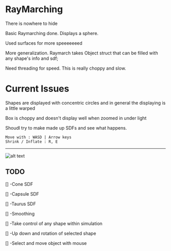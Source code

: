 # RayMarching
There is nowhere to hide


Basic Raymarching done. Displays a sphere.

Used surfaces for more speeeeeeed

More generalization. Raymarch takes Object struct that can be filled with any shape's info and sdf;

Need threading for speed. This is really choppy and slow.

# Current Issues

Shapes are displayed with concentric circles and in general the displaying is a little warped

Box is choppy and doesn't display well when zoomed in under light

Shoudl try to make made up SDFs and see what happens.

```
Move with : WASD | Arrow keys
Shrink / Inflate : R, E
```

---


![alt text]("./Ressources/Img1.png")

## TODO

[] -Cone SDF

[] -Capsule SDF

[] -Taurus SDF

[] -Smoothing

[] -Take control of any shape within simulation

[] -Up down and rotation of selected shape

[] -Select and move object with mouse

